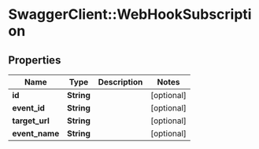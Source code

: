 # SwaggerClient::WebHookSubscription

## Properties
Name | Type | Description | Notes
------------ | ------------- | ------------- | -------------
**id** | **String** |  | [optional] 
**event_id** | **String** |  | [optional] 
**target_url** | **String** |  | [optional] 
**event_name** | **String** |  | [optional] 


